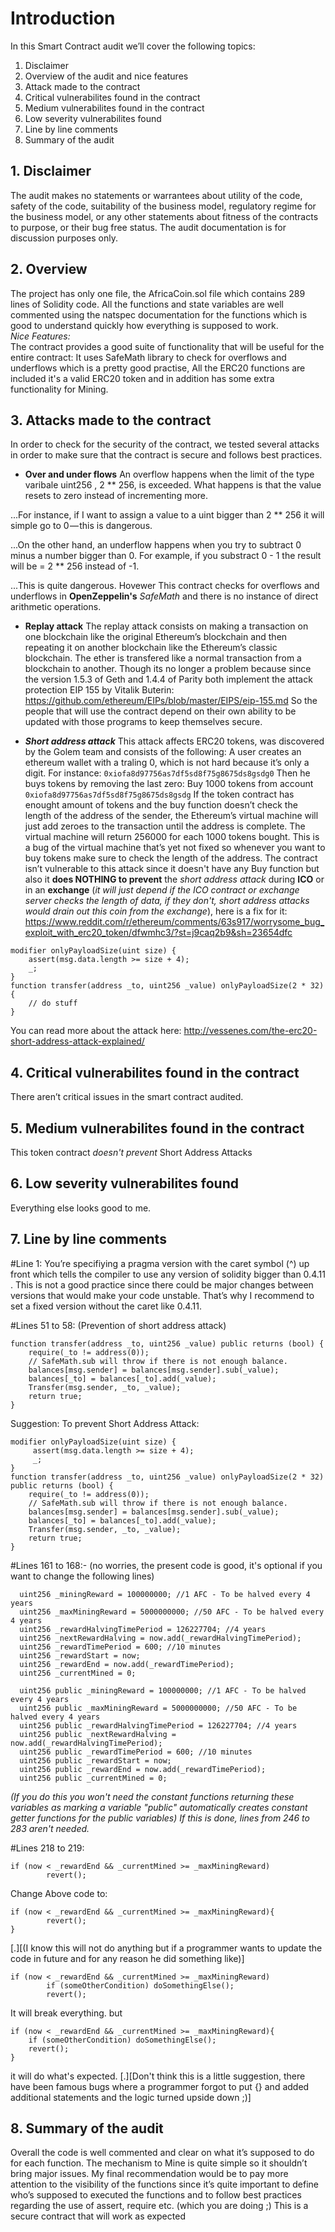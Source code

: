 # Introduction
In this Smart Contract audit we’ll cover the following topics:
1. Disclaimer
2. Overview of the audit and nice features
3. Attack made to the contract
4. Critical vulnerabilites found in the contract
5. Medium vulnerabilites found in the contract
6. Low severity vulnerabilites found
7. Line by line comments
8. Summary of the audit

## 1. Disclaimer
The audit makes no statements or warrantees about utility of the code, safety of the code, suitability of the business model, regulatory regime for the business model, or any other statements about fitness of the contracts to purpose, or their bug free status. The audit documentation is for discussion purposes only.
## 2. Overview
The project has only one file, the AfricaCoin.sol file which contains 289 lines of Solidity code. All the functions and state variables are well commented using the natspec documentation for the functions which is good to understand quickly how everything is supposed to work.  
*Nice Features:*  
The contract provides a good suite of functionality that will be useful for the entire contract:
It uses SafeMath library to check for overflows and underflows which is a pretty good practise, All the ERC20 functions are included it's a valid ERC20 token and in addition has some extra functionality for Mining.

## 3. Attacks made to the contract
In order to check for the security of the contract, we tested several attacks in order to make sure that the contract is secure and follows best practices.
* **Over and under flows**
An overflow happens when the limit of the type varibale uint256 , 2 ** 256, is exceeded. What happens is that the value resets to zero instead of incrementing more.  
  
...For instance, if I want to assign a value to a uint bigger than 2 ** 256 it will simple go to 0 — this is dangerous.  
  
...On the other hand, an underflow happens when you try to subtract 0 minus a number bigger than 0.
For example, if you substract 0 - 1 the result will be = 2 ** 256 instead of -1.  
  
...This is quite dangerous. Hovewer This contract checks for overflows and underflows in **OpenZeppelin's** *SafeMath* and there is no instance of direct arithmetic operations.  
* **Replay attack**
The replay attack consists on making a transaction on one blockchain like the original Ethereum’s blockchain and then repeating it on another blockchain like the Ethereum’s classic blockchain.
The ether is transfered like a normal transaction from a blockchain to another.
Though its no longer a problem because since the version 1.5.3 of Geth and 1.4.4 of Parity both implement the attack protection EIP 155 by Vitalik Buterin: https://github.com/ethereum/EIPs/blob/master/EIPS/eip-155.md
So the people that will use the contract depend on their own ability to be updated with those programs to keep themselves secure.

* _**Short address attack**_
This attack affects ERC20 tokens, was discovered by the Golem team and consists of the following:
A user creates an ethereum wallet with a traling 0, which is not hard because it’s only a digit. For instance: `0xiofa8d97756as7df5sd8f75g8675ds8gsdg0`
Then he buys tokens by removing the last zero:
Buy 1000 tokens from account `0xiofa8d97756as7df5sd8f75g8675ds8gsdg`
If the token contract has enought amount of tokens and the buy function doesn’t check the length of the address of the sender, the Ethereum’s virtual machine will just add zeroes to the transaction until the address is complete.
The virtual machine will return 256000 for each 1000 tokens bought. This is a bug of the virtual machine that’s yet not fixed so whenever you want to buy tokens make sure to check the length of the address.
The contract isn’t vulnerable to this attack since it doesn't have any Buy function but also it **does NOTHING to prevent** the *short address attack* during **ICO** or in an **exchange** (*it will just depend if the ICO contract or exchange server checks the length of data, if they don't, short address attacks would drain out this coin from the exchange*), here is a fix for it:
https://www.reddit.com/r/ethereum/comments/63s917/worrysome_bug_exploit_with_erc20_token/dfwmhc3/?st=j9caq2b9&sh=23654dfc
``` solidity
modifier onlyPayloadSize(uint size) {  
    assert(msg.data.length >= size + 4);  
    _;  
}  
function transfer(address _to, uint256 _value) onlyPayloadSize(2 * 32) {  
	// do stuff  
}  
```
You can read more about the attack here: http://vessenes.com/the-erc20-short-address-attack-explained/

## 4. Critical vulnerabilites found in the contract
There aren’t critical issues in the smart contract audited.
## 5. Medium vulnerabilites found in the contract
This token contract *doesn't prevent* Short Address Attacks
## 6. Low severity vulnerabilites found
Everything else looks good to me.
## 7. Line by line comments

#Line 1:
You’re specifiying a pragma version with the caret symbol (^) up front which tells the compiler to use any version of solidity bigger than 0.4.11 .
This is not a good practice since there could be major changes between versions that would make your code unstable. That’s why I recommend to set a fixed version without the caret like 0.4.11.

#Lines 51 to 58: (Prevention of short address attack)
```
function transfer(address _to, uint256 _value) public returns (bool) {
    require(_to != address(0));
    // SafeMath.sub will throw if there is not enough balance.
    balances[msg.sender] = balances[msg.sender].sub(_value);
    balances[_to] = balances[_to].add(_value);
    Transfer(msg.sender, _to, _value);
    return true;
}
```
Suggestion: To prevent Short Address Attack:

```
modifier onlyPayloadSize(uint size) {
     assert(msg.data.length >= size + 4);
     _;
}
function transfer(address _to, uint256 _value) onlyPayloadSize(2 * 32) public returns (bool) {
    require(_to != address(0));
    // SafeMath.sub will throw if there is not enough balance.
    balances[msg.sender] = balances[msg.sender].sub(_value);
    balances[_to] = balances[_to].add(_value);
    Transfer(msg.sender, _to, _value);
    return true;
}
```

#Lines 161 to 168:- (no worries, the present code is good, it's optional if you want to change the following lines)
```
  uint256 _miningReward = 100000000; //1 AFC - To be halved every 4 years
  uint256 _maxMiningReward = 5000000000; //50 AFC - To be halved every 4 years
  uint256 _rewardHalvingTimePeriod = 126227704; //4 years
  uint256 _nextRewardHalving = now.add(_rewardHalvingTimePeriod);
  uint256 _rewardTimePeriod = 600; //10 minutes
  uint256 _rewardStart = now;
  uint256 _rewardEnd = now.add(_rewardTimePeriod);
  uint256 _currentMined = 0;
```


```
  uint256 public _miningReward = 100000000; //1 AFC - To be halved every 4 years
  uint256 public _maxMiningReward = 5000000000; //50 AFC - To be halved every 4 years
  uint256 public _rewardHalvingTimePeriod = 126227704; //4 years
  uint256 public _nextRewardHalving = now.add(_rewardHalvingTimePeriod);
  uint256 public _rewardTimePeriod = 600; //10 minutes
  uint256 public _rewardStart = now;
  uint256 public _rewardEnd = now.add(_rewardTimePeriod);
  uint256 public _currentMined = 0;
```

*(If you do this you won't need the constant functions returning these variables as marking a variable "public" automatically creates constant getter functions for the public variables)*
*If this is done, lines from 246 to 283 aren't needed.*

#Lines 218 to 219:
```
if (now < _rewardEnd && _currentMined >= _maxMiningReward)
        revert();
```
Change Above code to:
```
if (now < _rewardEnd && _currentMined >= _maxMiningReward){
        revert();
}
```
[.][(I know this will not do anything but if a programmer wants to update the code in future and for any reason he did something like)]

```
if (now < _rewardEnd && _currentMined >= _maxMiningReward)
        if (someOtherCondition) doSomethingElse();
        revert();
```

It will break everything.
but
```
if (now < _rewardEnd && _currentMined >= _maxMiningReward){
	if (someOtherCondition) doSomethingElse();
    revert();
}
```
it will do what's expected.
[.][Don't think this is a little suggestion, there have been famous bugs where a programmer forgot to put {} and added additional statements and the logic turned upside down ;)]


## 8. Summary of the audit
Overall the code is well commented and clear on what it’s supposed to do for each function.
The mechanism to Mine is quite simple so it shouldn’t bring major issues.
My final recommendation would be to pay more attention to the visibility of the functions since it’s quite important to define who’s supposed to executed the functions and to follow best practices regarding the use of assert, require etc. (which you are doing ;)
This is a secure contract that will work as expected
